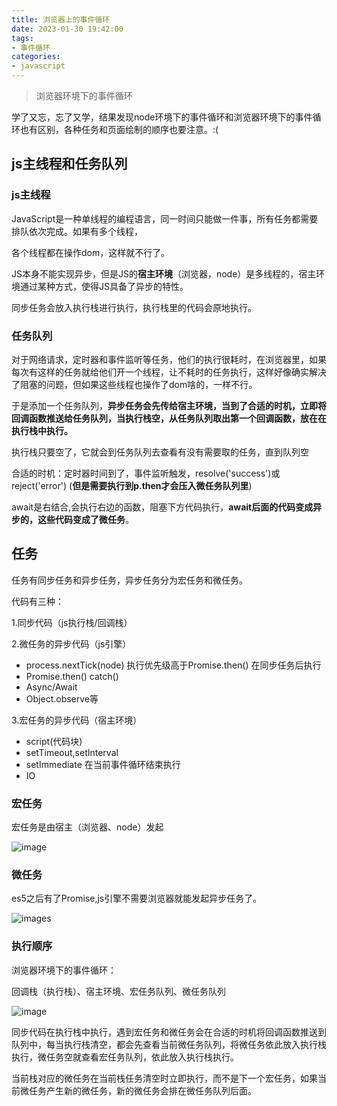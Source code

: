 ```yaml
---
title: 浏览器上的事件循环
date: 2023-01-30 19:42:00
tags:
- 事件循环
categories:
- javascript
---
```

> 浏览器环境下的事件循环  

学了又忘，忘了又学，结果发现node环境下的事件循环和浏览器环境下的事件循环也有区别，各种任务和页面绘制的顺序也要注意。:( 
<!--more-->
## js主线程和任务队列

### js主线程

JavaScript是一种单线程的编程语言，同一时间只能做一件事，所有任务都需要排队依次完成。如果有多个线程，

各个线程都在操作dom，这样就不行了。

JS本身不能实现异步，但是JS的**宿主环境**（浏览器，node）是多线程的，宿主环境通过某种方式，使得JS具备了异步的特性。

同步任务会放入执行栈进行执行，执行栈里的代码会原地执行。

### 任务队列

对于网络请求，定时器和事件监听等任务，他们的执行很耗时，在浏览器里，如果每次有这样的任务就给他们开一个线程，让不耗时的任务执行，这样好像确实解决了阻塞的问题，但如果这些线程也操作了dom啥的，一样不行。

于是添加一个任务队列，**异步任务会先传给宿主环境，当到了合适的时机，立即将回调函数推送给任务队列，当执行栈空，从任务队列取出第一个回调函数，放在在执行栈中执行。**

执行栈只要空了，它就会到任务队列去查看有没有需要取的任务，直到队列空

合适的时机：定时器时间到了，事件监听触发，resolve('success')或reject('error') (**但是需要执行到p.then才会压入微任务队列里**)

await是右结合,会执行右边的函数，阻塞下方代码执行，**await后面的代码变成异步的，这些代码变成了微任务**。

## 任务

任务有同步任务和异步任务，异步任务分为宏任务和微任务。

代码有三种：

1.同步代码（js执行栈/回调栈）

2.微任务的异步代码（js引擎）

- process.nextTick(node)   执行优先级高于Promise.then() 在同步任务后执行
- Promise.then() catch()
- Async/Await
- Object.observe等

3.宏任务的异步代码（宿主环境）

- script(代码块)
- setTimeout,setInterval
- setImmediate 在当前事件循环结束执行
- IO

### 宏任务

宏任务是由宿主（浏览器、node）发起

![image](https://user-images.githubusercontent.com/90198481/215424238-a4969176-672f-4d62-a4ec-1ccbe2a86843.png)





### 微任务

es5之后有了Promise,js引擎不需要浏览器就能发起异步任务了。

![images](https://user-images.githubusercontent.com/90198481/215424609-e5c417ca-8b0f-480f-820e-92f05f7a128f.png)

### 执行顺序

浏览器环境下的事件循环：

回调栈（执行栈）、宿主环境、宏任务队列、微任务队列

![image](https://user-images.githubusercontent.com/90198481/215456673-ec8643ec-1cbf-4098-9106-e2894c326599.png)

同步代码在执行栈中执行，遇到宏任务和微任务会在合适的时机将回调函数推送到队列中，每当执行栈清空，都会先查看当前微任务队列，将微任务依此放入执行栈执行，微任务空就查看宏任务队列，依此放入执行栈执行。

当前栈对应的微任务在当前栈任务清空时立即执行，而不是下一个宏任务，如果当前微任务产生新的微任务，新的微任务会排在微任务队列后面。

